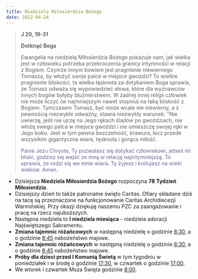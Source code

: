 ```yaml
---
title: Niedziela Miłosierdzia Bożego
date: 2022-04-24
---
```


> **J 20, 19-31**
>
> **Dotknąć Boga**
>
> Ewangelia na niedzielę Miłosierdzia Bożego pokazuje nam, jak wielka jest w człowieku potrzeba przekroczenia granicy intymności w relacji z Bogiem. Czymże innym bowiem jest pragnienie niewiernego Tomasza, by włożyć swoje palce w miejsce gwoździ? To wielkie pragnienie bliskości, ta wielka tęsknota za dotykaniem Boga sprawia, że Tomasz odważa się wypowiedzieć słowa, które dla wyznawców innych bogów byłyby bluźnierstwem. W żadnej innej religii człowiek nie może liczyć (w najmniejszym nawet stopniu) na taką bliskość z Bogiem. Tymczasem Tomasz, być może wcale nie niewierny, a z pewnością niezwykle odważny, stawia niezwykły warunek: "Nie uwierzę, jeśli nie ujrzę na Jego rękach śladów po gwoździach, nie włożę swego palca w miejsce gwoździ i nie umieszczę swojej ręki w Jego boku. Jest w tym pewna bezczelność, brawura, lecz przede wszystkim gigantyczna wiara, tęsknota i gorąca miłość.
>
> <span style="color: #666699;"> Panie Jezu Chryste, Ty pozwalasz się dotykać człowiekowi, jetseś mi bliski, godzisz się wejść ze mną w relację najintymniejszą. To sprawia, że rodzi się we mnie wiara. Ty żyjesz i królujesz na wieki wieków. Amen.
> &nbsp;

- Dzisiejsza **Niedziela Miłosierdzia Bożego** rozpoczyna **78 Tydzień Miłosierdzia**.
- Dzisiejszy dzień to także patronalne święto Caritas. Ofiary składane dziś na tacę są przeznaczone na funkcjonowanie Caritas Archidiecezji Warmińskiej. Przy okazji dziękuję naszemu PZC za zaangażowanie i pracę na rzecz najuboższych.
- Następna niedziela to **I niedziela miesiąca** - niedziela adoracji Najświętszego Sakramentu.
- **Zmiana tajemnic różańcowych** w następną niedzielę o godzinie <u>8:30</u>, a o godzinie <u>8:45</u> nabożeństwo majowe.
- **Zmiana tajemnic różańcowych** w następną niedzielę o godzinie <u>8:30</u>, a o godzinie <u>8:45</u> nabożeństwo majowe.
- **Próby dla dzieci przed I Komunią Świetą** w tym tygodniu w poniedziałek i w środę o godzinie <u>17:30</u>, w czwartek o godzinie <u>17:00</u>.
- We wtorek i czwartek Msza Święta godzinie <u>8:00</u>.
